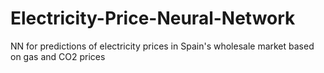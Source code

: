 # Electricity-Price-Neural-Network
NN for predictions of electricity prices in Spain's wholesale market based on gas and CO2 prices
